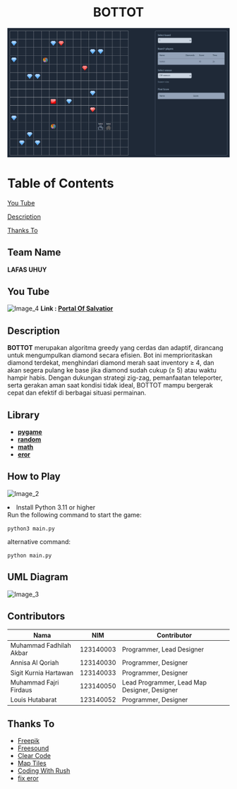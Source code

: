 <h1 align="center">BOTTOT</h1>

![Image_1](readme/Implementasi.png)

# Table of Contents

[You Tube](#you-tube)

[Description](#description)

[Thanks To](#thanks-to)

## Team Name
**LAFAS UHUY**

## You Tube
![Image_4](graphics/readme/sampul.png)
**Link : [Portal Of Salvatior](https://youtu.be/uH6PpF52GZU)** 

## Description
**BOTTOT** merupakan algoritma greedy yang cerdas dan adaptif, dirancang untuk mengumpulkan diamond secara efisien. Bot ini memprioritaskan diamond terdekat, menghindari diamond merah saat inventory ≥ 4, dan akan segera pulang ke base jika diamond sudah cukup (≥ 5) atau waktu hampir habis. Dengan dukungan strategi zig-zag, pemanfaatan teleporter, serta gerakan aman saat kondisi tidak ideal, BOTTOT mampu bergerak cepat dan efektif di berbagai situasi permainan.

## Library
- [**pygame**](https://www.python.org/)
- [**random**](https://docs.python.org/3/library/random.html)
- [**math**](https://docs.python.org/3/library/math.html)
- [**eror**](https://chatgpt.com/)

## How to Play
![Image_2](graphics/readme/guide.png)

<li> Install Python 3.11 or higher</li>
Run the following command to start the game:

```
python3 main.py
```
alternative command:

```
python main.py
```
## UML Diagram
![Image_3](graphics/readme/UML_Diagram.png)


## Contributors

| Nama | NIM | Contributor |
| ---- | --- | --- |
| Muhammad Fadhilah Akbar | 123140003 | Programmer, Lead Designer |
| Annisa Al Qoriah | 123140030 | Programmer, Designer |
| Sigit Kurnia Hartawan | 123140033 | Programmer, Designer |
| Muhammad Fajri Firdaus | 123140050 | Lead Programmer, Lead Map Designer, Designer |
| Louis Hutabarat | 123140052 | Programmer, Designer | 

## Thanks To
- [Freepik](freepik.com )
- [Freesound](freesound.org)
- [Clear Code](https://www.youtube.com/@ClearCode)
- [Map Tiles](www.youtube.com/@gamefromscratch)
- [Coding With Rush](https://www.youtube.com/@CodingWithRuss)
- [fix eror](https://chatgpt.com/)


